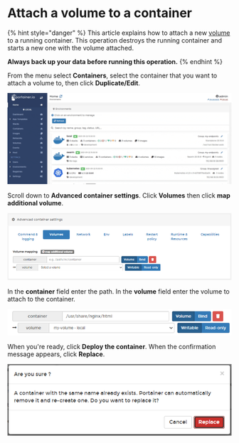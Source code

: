# Attach a volume to a container

{% hint style="danger" %}
This article explains how to attach a new [volume](../volumes/) to a running container. This operation destroys the running container and starts a new one with the volume attached.

**Always back up your data before running this operation.**
{% endhint %}

From the menu select **Containers**, select the container that you want to attach a volume to, then click **Duplicate/Edit**.

![](../../../.gitbook/assets/2.9-containers-edit-1.gif)

Scroll down to **Advanced container settings**. Click **Volumes** then click **map additional volume**.

![](../../../.gitbook/assets/containers-attach-volume-2.png)

In the **container** field enter the path. In the **volume** field enter the volume to attach to the container.

![](../../../.gitbook/assets/containers-attach-volume-3.png)

When you're ready, click **Deploy the container**. When the confirmation message appears, click **Replace**.

![](../../../.gitbook/assets/containers-edit-2.png)

